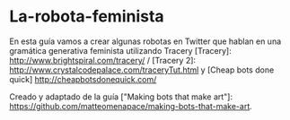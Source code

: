 # La-robota-feminista

En esta guía vamos a crear algunas robotas en Twitter que hablan en una gramática generativa feminista utilizando Tracery 
[Tracery]: <http://www.brightspiral.com/tracery/> / [Tracery 2]: <http://www.crystalcodepalace.com/traceryTut.html> y [Cheap bots done quick] <http://cheapbotsdonequick.com/>

Creado y adaptado de la guía ["Making bots that make art"]: <https://github.com/matteomenapace/making-bots-that-make-art>.

